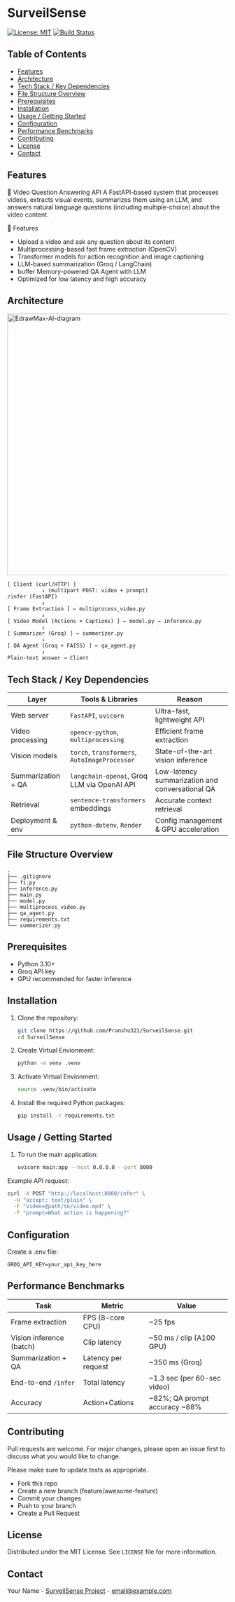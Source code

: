 # SurveilSense

[![License: MIT](https://img.shields.io/badge/License-MIT-yellow.svg)](https://opensource.org/licenses/MIT)
[![Build Status](https://img.shields.io/github/actions/workflow/status/Pranshu321/SurveilSense/main.yml?branch=main)]()



<!-- TODO: Add a brief description of the project here -->

## Table of Contents

- [Features](#features)
- [Architecture](#architecture)
- [Tech Stack / Key Dependencies](#tech-stack--key-dependencies)
- [File Structure Overview](#file-structure-overview)
- [Prerequisites](#prerequisites)
- [Installation](#installation)
- [Usage / Getting Started](#usage--getting-started)
- [Configuration](#configuration)
- [Performance Benchmarks](#performance-benchmarks)
- [Contributing](#contributing)
- [License](#license)
- [Contact](#contact)

<!-- TODO: Add screenshots if applicable -->

## Features

🎥 Video Question Answering API
A FastAPI-based system that processes videos, extracts visual events, summarizes them using an LLM, and answers natural language questions (including multiple-choice) about the video content.

📌 Features
- Upload a video and ask any question about its content
- Multiprocessing-based fast frame extraction (OpenCV)
- Transformer models for action recognition and image captioning
- LLM-based summarization (Groq / LangChain)
- buffer Memory-powered QA Agent with LLM
- Optimized for low latency and high accuracy

## Architecture

<img width="1377" height="597" alt="EdrawMax-AI-diagram" src="https://github.com/user-attachments/assets/5aa92503-afe3-41b7-815a-201d65ecd054" />

```text
[ Client (curl/HTTP) ]
           ↓ (multipart POST: video + prompt)
/infer (FastAPI)
           ↓
[ Frame Extraction ] ← multiprocess_video.py
           ↓
[ Video Model (Actions + Captions) ] ← model.py → inference.py
           ↓
[ Summarizer (Groq) ] ← summerizer.py
           ↓
[ QA Agent (Groq + FAISS) ] ← qa_agent.py
           ↓
Plain-text answer → Client
```

## Tech Stack / Key Dependencies

| Layer              | Tools & Libraries                                | Reason                                          |
| ------------------ | ------------------------------------------------ | ----------------------------------------------- |
| Web server         | `FastAPI`, `uvicorn`                             | Ultra-fast, lightweight API                     |
| Video processing   | `opencv-python`, `multiprocessing`               | Efficient frame extraction                      |
| Vision models      | `torch`, `transformers`, `AutoImageProcessor`    | State-of-the-art vision inference               |
| Summarization + QA | `langchain-openai`, Groq LLM via OpenAI API      | Low-latency summarization and conversational QA |
| Retrieval          |  `sentence-transformers` embeddings              | Accurate context retrieval                      |
| Deployment & env   | `python-dotenv`, `Render`                        | Config management & GPU acceleration            |


## File Structure Overview

```text
.
├── .gitignore
├── fi.py
├── inference.py
├── main.py
├── model.py
├── multiprocess_video.py
├── qa_agent.py
├── requirements.txt
└── summerizer.py
```

## Prerequisites

- Python 3.10+
- Groq API key
- GPU recommended for faster inference

## Installation

1. Clone the repository:
   ```bash
   git clone https://github.com/Pranshu321/SurveilSense.git
   cd SurveilSense
   ```
2. Create Virtual Envionment:
   ```bash
   python -m venv .venv
   ```
3. Activate Virtual Envionment:
   ```bash
   source .venv/bin/activate
   ```
4. Install the required Python packages:
   ```bash
   pip install -r requirements.txt
   ```

## Usage / Getting Started

1.  To run the main application:
    ```bash
    uvicorn main:app --host 0.0.0.0 --port 8000
    ```
Example API request:
```bash
curl -X POST "http://localhost:8000/infer" \
  -H "accept: text/plain" \
  -F "video=@path/to/video.mp4" \
  -F "prompt=What action is happening?"
```

## Configuration

Create a .env file:
```text
GROQ_API_KEY=your_api_key_here
```

## Performance Benchmarks

| Task                     | Metric              | Value                           |
| ------------------------ | ------------------- | ------------------------------- |
| Frame extraction         | FPS (8-core CPU)    | \~25 fps                        |
| Vision inference (batch) | Clip latency        | \~50 ms / clip (A100 GPU)       |
| Summarization + QA       | Latency per request | \~350 ms (Groq)                 |
| End-to-end `/infer`      | Total latency       | \~1.3 sec (per 60-sec video)    |
| Accuracy                 | Action+Cations      | \~82%; QA prompt accuracy \~88% |

## Contributing

Pull requests are welcome. For major changes, please open an issue first to discuss what you would like to change.

Please make sure to update tests as appropriate.

- Fork this repo
- Create a new branch (feature/awesome-feature)
- Commit your changes
- Push to your branch
- Create a Pull Request

## License

Distributed under the MIT License. See `LICENSE` file for more information.

## Contact

Your Name - [SurveilSense Project](https://github.com/Pranshu321/SurveilSense) - email@example.com

